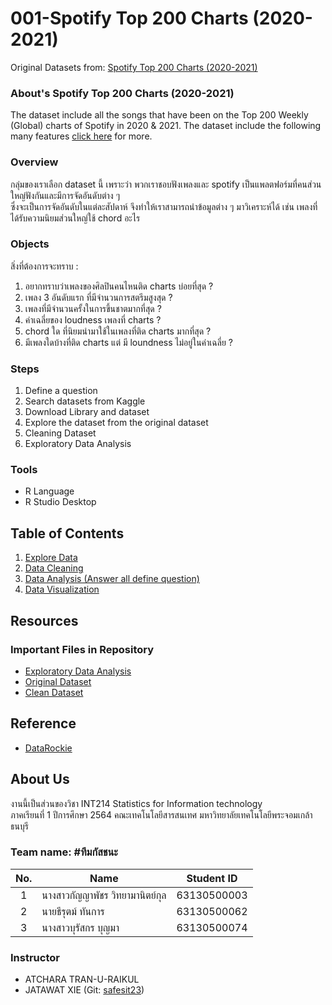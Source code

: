# 001-Spotify Top 200 Charts (2020-2021)
Original Datasets from:  [Spotify Top 200 Charts (2020-2021)](https://www.kaggle.com/sashankpillai/spotify-top-200-charts-20202021)

### About's Spotify Top 200 Charts (2020-2021)
The dataset include all the songs that have been on the Top 200 Weekly (Global) charts of Spotify in 2020 & 2021.
The dataset include the following many features [click here](https://github.com/sit-2021-int214/001-Spotify-Top/blob/main/dataset_feature.md) for more.

### Overview 
กลุ่มของเราเลือก dataset นี้ เพราะว่า พวกเราชอบฟังเพลงและ spotify เป็นแพลตฟอร์มที่คนส่วนใหญ่ฟังกันและมีการจัดอันดับต่าง ๆ <br>
ซึ่งจะเป็นการจัดอันดับในแต่ละสัปดาห์ จึงทำให้เราสามารถนำข้อมูลต่าง ๆ มาวิเคราะห์ได้ เช่น เพลงที่ได้รับความนิยมส่วนใหญ่ใช้ chord อะไร
### Objects
สิ่งที่ต้องการจะทราบ :
1. อยากทราบว่าเพลงของศิลปินคนไหนติด charts บ่อยที่สุด ?
2. เพลง 3 อันดับแรก ที่มีจำนวนการสตรีมสูงสุด ?
3. เพลงที่มีจำนวนครั้งในการขึ้นชาตมากที่สุด ?
4. ค่าเฉลี่ยของ loudness เพลงที่ charts ?
5. chord ใด ที่นิยมนำมาใช้ในเพลงที่ติด charts มากที่สุด ?
6. มีเพลงใดบ้างที่ติด charts แต่ มี loundness ไม่อยู่ในค่าเฉลี่ย ?

### Steps
1. Define a question
2. Search datasets from Kaggle
3. Download Library and dataset
4. Explore the dataset from the original dataset
5. Cleaning Dataset
6. Exploratory Data Analysis

### Tools

- R Language
- R Studio Desktop

## Table of Contents
1. [Explore Data](https://github.com/sit-2021-int214/001-Spotify-Top/blob/main/exploreData.md)
2. [Data Cleaning](https://github.com/sit-2021-int214/001-Spotify-Top/blob/main/data_cleaning_.md)
3. [Data Analysis (Answer all define question)](https://github.com/sit-2021-int214/001-Spotify-Top/blob/main/answer_question.md)
4. [Data Visualization](#)

## Resources

### Important Files in Repository

- [Exploratory Data Analysis](https://github.com/sit-2021-int214/001-Spotify-Top/blob/main/answer_question.md)
- [Original Dataset](https://github.com/sit-2021-int214/001-Spotify-Top/blob/main/spotify_dataset_original.csv)
- [Clean Dataset](https://github.com/sit-2021-int214/001-Spotify-Top/blob/main/clean_spotify_dataset.csv)

## Reference
- [DataRockie](https://datarockie.com/blog/clean-missing-values-in-two-easy-steps-with-r-2/)
## About Us
งานนี้เป็นส่วนของวิชา INT214 Statistics for Information technology <br/> ภาคเรียนที่ 1 ปีการศึกษา 2564 คณะเทคโนโลยีสารสนเทศ มหาวิทยาลัยเทคโนโลยีพระจอมเกล้าธนบุรี
### Team name: #ทีมกัสชนะ
| No. | Name                         | Student ID   |
|:---:|----------------------------- |--------------|
|  1  | นางสาวกัญญาพัชร วิทยามานิตย์กุล    | 63130500003  |
|  2  | นายธีรุตม์ ทันการ                | 63130500062  |
|  3  | นางสาวบุรัสกร บุญมา	            | 63130500074  |

### Instructor
- ATCHARA TRAN-U-RAIKUL
- JATAWAT XIE (Git: [safesit23](https://github.com/safesit23))



